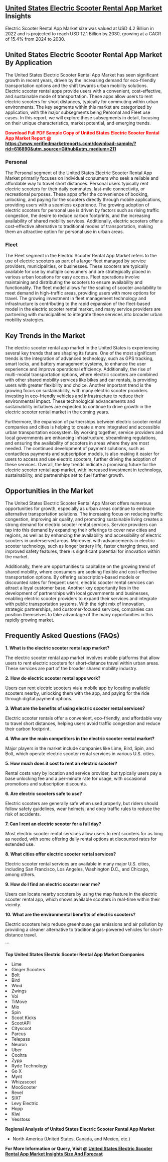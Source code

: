 <h2><a href="https://www.verifiedmarketreports.com/download-sample/?rid=616890&amp;utm_source=Github&amp;utm_medium=211" target="_blank">United States Electric Scooter Rental App Market</a> Insights</h2><p>Electric Scooter Rental App Market size was valued at USD 4.2 Billion in 2022 and is projected to reach USD 12.1 Billion by 2030, growing at a CAGR of 15.4% from 2024 to 2030.</p><p><h2>United States Electric Scooter Rental App Market By Application</h2><p>The United States Electric Scooter Rental App Market has seen significant growth in recent years, driven by the increasing demand for eco-friendly transportation options and the shift towards urban mobility solutions. Electric scooter rental apps provide users with a convenient, cost-effective, and sustainable mode of transportation. These apps allow users to rent electric scooters for short distances, typically for commuting within urban environments. The key segments within this market are categorized by application, with the major subsegments being Personal and Fleet use cases. In this report, we will explore these subsegments in detail, focusing on their unique characteristics, market potential, and emerging trends. <strong><p><span class=""><span style="color: #ff0000;"><strong>Download Full PDF Sample Copy of United States Electric Scooter Rental App Market Report</strong> @ </span><a href="https://www.verifiedmarketreports.com/download-sample/?rid=616890&amp;utm_source=Github&amp;utm_medium=211" target="_blank">https://www.verifiedmarketreports.com/download-sample/?rid=616890&amp;utm_source=Github&amp;utm_medium=211</a></span></p></strong></p><h3>Personal</h3><p>The Personal segment of the United States Electric Scooter Rental App Market primarily focuses on individual consumers who seek a reliable and affordable way to travel short distances. Personal users typically rent electric scooters for their daily commutes, last-mile connectivity, or recreational purposes. These apps offer the convenience of booking, unlocking, and paying for the scooters directly through mobile applications, providing users with a seamless experience. The growing adoption of electric scooters for personal use is driven by factors such as rising traffic congestion, the desire to reduce carbon footprints, and the increasing availability of shared mobility services. Additionally, electric scooters offer a cost-effective alternative to traditional modes of transportation, making them an attractive option for personal use in urban areas.</p><h3>Fleet</h3><p>The Fleet segment in the Electric Scooter Rental App Market refers to the use of electric scooters as part of a larger fleet managed by service providers, municipalities, or businesses. These scooters are typically available for use by multiple consumers and are strategically placed in various urban locations for easy access. Fleet operations involve maintaining and distributing the scooters to ensure availability and functionality. The fleet model allows for the scaling of scooter availability to meet demand in high-traffic areas, providing users with more options for travel. The growing investment in fleet management technology and infrastructure is contributing to the rapid expansion of the fleet-based model in the electric scooter rental market, and many service providers are partnering with municipalities to integrate these services into broader urban mobility strategies.</p><h2>Key Trends in the Market</h2><p>The electric scooter rental app market in the United States is experiencing several key trends that are shaping its future. One of the most significant trends is the integration of advanced technology, such as GPS tracking, smart locks, and battery management systems, to enhance the user experience and improve operational efficiency. Additionally, the rise of multi-modal transportation options, where electric scooters are combined with other shared mobility services like bikes and car rentals, is providing users with greater flexibility and choice. Another important trend is the growing focus on sustainability, with many electric scooter providers investing in eco-friendly vehicles and infrastructure to reduce their environmental impact. These technological advancements and sustainability initiatives are expected to continue to drive growth in the electric scooter rental market in the coming years.</p><p>Furthermore, the expansion of partnerships between electric scooter rental companies and cities is helping to create a more integrated and accessible urban transportation ecosystem. By working together, service providers and local governments are enhancing infrastructure, streamlining regulations, and ensuring the availability of scooters in areas where they are most needed. The continued development of payment solutions, such as contactless payments and subscription models, is also making it easier for users to access and use electric scooters, further driving the adoption of these services. Overall, the key trends indicate a promising future for the electric scooter rental app market, with increased investment in technology, sustainability, and partnerships set to fuel further growth.</p><h2>Opportunities in the Market</h2><p>The United States Electric Scooter Rental App Market offers numerous opportunities for growth, especially as urban areas continue to embrace alternative transportation solutions. The increasing focus on reducing traffic congestion, improving air quality, and promoting sustainable living creates a strong demand for electric scooter rental services. Service providers can tap into this demand by expanding their offerings to cover new cities and regions, as well as by enhancing the availability and accessibility of electric scooters in underserved areas. Moreover, with advancements in electric scooter technology, such as longer battery life, faster charging times, and improved safety features, there is significant potential for innovation within the market.</p><p>Additionally, there are opportunities to capitalize on the growing trend of shared mobility, where consumers are seeking flexible and cost-effective transportation options. By offering subscription-based models or discounted rates for frequent users, electric scooter rental services can attract a loyal customer base. Another key opportunity lies in the development of partnerships with local governments and businesses, enabling electric scooter providers to expand their services and integrate with public transportation systems. With the right mix of innovation, strategic partnerships, and customer-focused services, companies can position themselves to take advantage of the many opportunities in this rapidly growing market.</p><h2>Frequently Asked Questions (FAQs)</h2><p><strong>1. What is the electric scooter rental app market?</strong></p><p>The electric scooter rental app market involves mobile platforms that allow users to rent electric scooters for short-distance travel within urban areas. These services are part of the broader shared mobility industry.</p><p><strong>2. How do electric scooter rental apps work?</strong></p><p>Users can rent electric scooters via a mobile app by locating available scooters nearby, unlocking them with the app, and paying for the ride through digital payment options.</p><p><strong>3. What are the benefits of using electric scooter rental services?</strong></p><p>Electric scooter rentals offer a convenient, eco-friendly, and affordable way to travel short distances, helping users avoid traffic congestion and reduce their carbon footprint.</p><p><strong>4. Who are the main competitors in the electric scooter rental market?</strong></p><p>Major players in the market include companies like Lime, Bird, Spin, and Bolt, which operate electric scooter rental services in various U.S. cities.</p><p><strong>5. How much does it cost to rent an electric scooter?</strong></p><p>Rental costs vary by location and service provider, but typically users pay a base unlocking fee and a per-minute rate for usage, with occasional promotions and subscription discounts.</p><p><strong>6. Are electric scooters safe to use?</strong></p><p>Electric scooters are generally safe when used properly, but riders should follow safety guidelines, wear helmets, and obey traffic rules to reduce the risk of accidents.</p><p><strong>7. Can I rent an electric scooter for a full day?</strong></p><p>Most electric scooter rental services allow users to rent scooters for as long as needed, with some offering daily rental options at discounted rates for extended use.</p><p><strong>8. What cities offer electric scooter rental services?</strong></p><p>Electric scooter rental services are available in many major U.S. cities, including San Francisco, Los Angeles, Washington D.C., and Chicago, among others.</p><p><strong>9. How do I find an electric scooter near me?</strong></p><p>Users can locate nearby scooters by using the map feature in the electric scooter rental app, which shows available scooters in real-time within their vicinity.</p><p><strong>10. What are the environmental benefits of electric scooters?</strong></p><p>Electric scooters help reduce greenhouse gas emissions and air pollution by providing a cleaner alternative to traditional gas-powered vehicles for short-distance travel.</p>```</p><p><strong>Top United States Electric Scooter Rental App Market Companies</strong></p><div data-test-id=""><p><li>Lime</li><li> Ginger Scooters</li><li> Bolt</li><li> Bird</li><li> Wind</li><li> Zwings</li><li> Voi</li><li> TiMove</li><li> Mio</li><li> Spin</li><li> Scoot Kicks</li><li> ScootAPI</li><li> Cityscoot</li><li> Parcus</li><li> Telepass</li><li> Neuron</li><li> Uber</li><li> Cooltra</li><li> Zypp</li><li> Ryde Technology</li><li> Go X</li><li> Mynt</li><li> Whizascoot</li><li> MooScooter</li><li> Revel</li><li> SIXT</li><li> Levy Electric</li><li> Hopp</li><li> Kiwi</li><li> Vesstoss</li></p><div><strong>Regional Analysis of&nbsp;United States Electric Scooter Rental App Market</strong></div><ul><li dir="ltr"><p dir="ltr">North America&nbsp;(United States, Canada, and Mexico, etc.)</p></li></ul><p><strong>For More Information or Query, Visit @&nbsp;</strong><strong><a href="https://www.verifiedmarketreports.com/product/electric-scooter-rental-app-market/?utm_source=Github&amp;utm_medium=211" target="_blank">United States Electric Scooter Rental App Market Insights Size And Forecast</a></strong></p></div>
